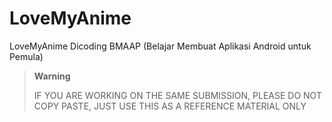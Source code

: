 # LoveMyAnime
LoveMyAnime Dicoding BMAAP (Belajar Membuat Aplikasi Android untuk Pemula)

> **Warning**
> 
> IF YOU ARE WORKING ON THE SAME SUBMISSION, PLEASE DO NOT COPY PASTE, JUST USE THIS AS A REFERENCE MATERIAL ONLY
